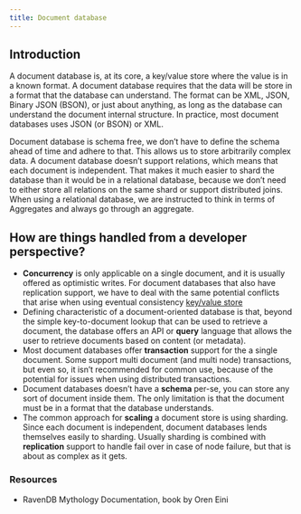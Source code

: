 ```yaml
---
title: Document database
---
```


## Introduction

A document database is, at its core, a key/value store where the value is in a known format. A document database requires that the data will be store in a format that the database can understand. The format can be XML, JSON, Binary JSON (BSON), or just about anything, as long as the database can understand the document internal structure. In practice, most document databases uses JSON (or BSON) or XML.

Document database is schema free, we don’t have to define the schema ahead of time and adhere to that. This allows us to store arbitrarily complex data. A document database doesn’t support relations, which means that each document is independent. That makes it much easier to shard the database than it would be in a relational database, because we don’t need to either store all relations on the same shard or support distributed joins. When using a relational database, we are instructed to think in terms of Aggregates and always go through an aggregate.

## How are things handled from a developer perspective?

- **Concurrency** is only applicable on a single document, and it is usually offered as optimistic writes. For document databases that also have replication support, we have to deal with the same potential conflicts that arise when using eventual consistency [key/value store](Key-Value-Stores)
- Defining characteristic of a document-oriented database is that, beyond the simple key-to-document lookup that can be used to retrieve a document, the database offers an API or **query** language that allows the user to retrieve documents based on content (or metadata).
- Most document databases offer **transaction** support for the a single document. Some support multi document (and multi node) transactions, but even so, it isn’t recommended for common use, because of the potential for issues when using distributed transactions.
- Document databases doesn’t have a **schema** per-se, you can store any sort of document inside them. The only limitation is that the document must be in a format that the database understands.
- The common approach for **scaling** a document store is using sharding. Since each document is independent, document databases lends themselves easily to sharding. Usually sharding is combined with **replication** support to handle fail over in case of node failure, but that is about as complex as it gets.

### Resources

- RavenDB Mythology Documentation, book by Oren Eini
